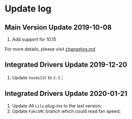 # Update log

## Main Version Update 2019-10-08

1. Add support for 10.15

For more details, please visit [changelog.md](https://github.com/jardenliu/XPS15-9560-Catalina/blob/master/changelog.md)

## Integrated Drivers Update 2019-12-20

1. Update `VoodoI2C` to `2.3`；

## Integrated Drivers Update 2020-01-21
1. Update All `Lilu` plug-ins to the last version;
2. Update `FakcSMC` branch which could read fan speed;
